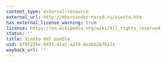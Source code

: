 ```yaml
---
content_type: external-resource
external_url: http://mhernandez.narod.ru/viento.htm
has_external_license_warning: true
license: https://en.wikipedia.org/wiki/All_rights_reserved
status: ''
title: Viento del pueblo
uid: bf0f235e-0431-41af-a219-beabb2b7b131
wayback_url: ''
---
```

